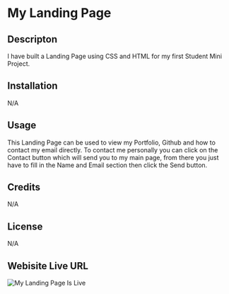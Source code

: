 # My Landing Page

## Descripton
I have built a Landing Page using CSS and HTML for my first Student Mini Project. 

## Installation 
N/A 

## Usage 
This Landing Page can be used to view my Portfolio, Github and how to contact my email directly.
To contact me personally you can click on the Contact button which will send you to my main page, from there you just have to fill in the Name and Email section then click the Send button. 

## Credits 
N/A 

## License 
N/A 

## Webisite Live URL

![My Landing Page Is Live](https://github.com/Jayden338/horiseon-services/assets/136901914/11a9d43d-bc8a-4885-8ad3-1fed7712b8ca)
